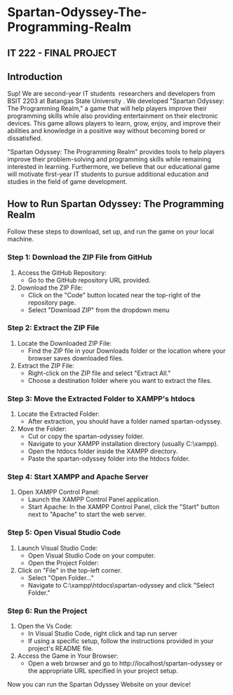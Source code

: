 
# Spartan-Odyssey-The-Programming-Realm
## IT 222 - FINAL PROJECT

## Introduction
Sup! We are second-year IT students  researchers and developers from BSIT 2203 at Batangas State University . We developed "Spartan Odyssey: The Programming Realm," a game that will help players improve their programming skills while also providing entertainment on their electronic devices. This game allows players to learn, grow, enjoy, and improve their abilities and knowledge in a positive way without becoming bored or dissatisfied.

"Spartan Odyssey: The Programming Realm" provides tools to help players improve their problem-solving and programming skills while remaining interested in learning. Furthermore, we believe that our educational game will motivate first-year IT students to pursue additional education and studies in the field of game development.

## How to Run Spartan Odyssey: The Programming Realm
Follow these steps to download, set up, and run the game on your local machine.

### Step 1: Download the ZIP File from GitHub
1. Access the GitHub Repository:
    - Go to the GitHub repository URL provided.
2. Download the ZIP File:
    - Click on the "Code" button located near the top-right of the repository page.
    - Select "Download ZIP" from the dropdown menu
### Step 2: Extract the ZIP File
1. Locate the Downloaded ZIP File:
   - Find the ZIP file in your Downloads folder or the location where your browser saves downloaded files.
2. Extract the ZIP File:
    - Right-click on the ZIP file and select "Extract All."
    - Choose a destination folder where you want to extract the files.
### Step 3: Move the Extracted Folder to XAMPP's htdocs
1. Locate the Extracted Folder:
    - After extraction, you should have a folder named spartan-odyssey.
2. Move the Folder:
    - Cut or copy the spartan-odyssey folder.
    - Navigate to your XAMPP installation directory (usually C:\xampp).
    - Open the htdocs folder inside the XAMPP directory.
    - Paste the spartan-odyssey folder into the htdocs folder.
### Step 4: Start XAMPP and Apache Server
1. Open XAMPP Control Panel:
    - Launch the XAMPP Control Panel application.
    - Start Apache:
      In the XAMPP Control Panel, click the "Start" button next to "Apache" to start the web server.
### Step 5: Open Visual Studio Code
1. Launch Visual Studio Code:
    - Open Visual Studio Code on your computer.
    - Open the Project Folder:
2. Click on "File" in the top-left corner.
    - Select "Open Folder..."
    - Navigate to C:\xampp\htdocs\spartan-odyssey and click "Select Folder."
### Step 6: Run the Project
1. Open the Vs Code:
    - In Visual Studio Code, right click and tap run server
    - If using a specific setup, follow the instructions provided in your project's README file.
2. Access the Game in Your Browser:
    - Open a web browser and go to http://localhost/spartan-odyssey or the appropriate URL specified in your project setup.


Now you can run the Spartan Odyssey Website on your device!

